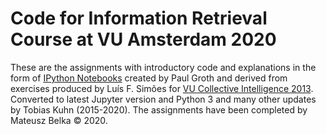 Code for Information Retrieval Course at VU Amsterdam 2020
==========================================================

These are the assignments with introductory code and explanations in the form of
[IPython Notebooks](http://ipython.org/notebook.html) created by Paul Groth and
derived from exercises produced by Luís F. Simões for [VU Collective Intelligence
2013](https://github.com/lfsimoes/VU/tree/master/2013__Collective_Intelligence).
Converted to latest Jupyter version and Python 3 and many other updates by
Tobias Kuhn (2015-2020). The assignments have been completed by Mateusz Belka © 2020.